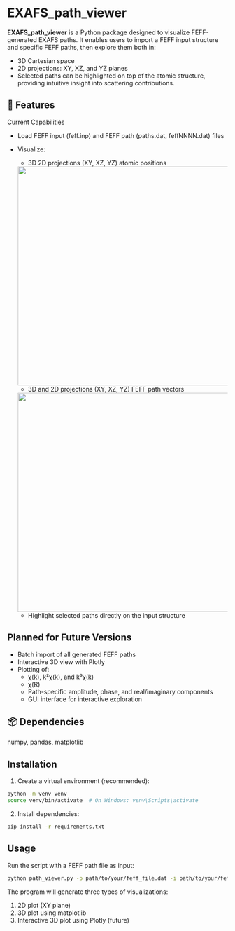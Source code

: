 # EXAFS_path_viewer
**EXAFS_path_viewer** is a Python package designed to visualize FEFF-generated EXAFS paths. It enables users to import a FEFF input structure and specific FEFF paths, then explore them both in:

- 3D Cartesian space  
- 2D projections: XY, XZ, and YZ planes  
- Selected paths can be highlighted on top of the atomic structure, providing intuitive insight into scattering contributions.  

## 🚧 Features
Current Capabilities
- Load FEFF input (feff.inp) and FEFF path (paths.dat, feffNNNN.dat) files
- Visualize:
  - 3D 2D projections (XY, XZ, YZ) atomic positions
  <img src="https://github.com/user-attachments/assets/399d2779-5992-4192-bc11-b961b9d4eb2c" width="500">

  - 3D and 2D projections (XY, XZ, YZ) FEFF path vectors
  <img src="https://github.com/user-attachments/assets/c8b43553-45c0-4273-a60d-422cd5457c4c" width="500">

  - Highlight selected paths directly on the input structure

## Planned for Future Versions 
- Batch import of all generated FEFF paths
- Interactive 3D view with  Plotly
- Plotting of:
  - χ(k), k²χ(k), and k³χ(k)
  - χ(R)
  - Path-specific amplitude, phase, and real/imaginary components
  - GUI interface for interactive exploration

## 📦 Dependencies  
numpy, pandas, matplotlib


## Installation

1. Create a virtual environment (recommended):
```bash
python -m venv venv
source venv/bin/activate  # On Windows: venv\Scripts\activate
```

2. Install dependencies:
```bash
pip install -r requirements.txt
```

## Usage

Run the script with a FEFF path file as input:
```bash
python path_viewer.py -p path/to/your/feff_file.dat -i path/to/your/feff_inp_file.inp 
```

The program will generate three types of visualizations:
1. 2D plot (XY plane)
2. 3D plot using matplotlib
3. Interactive 3D plot using Plotly (future)
